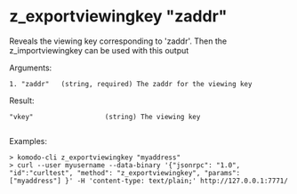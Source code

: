 # z_exportviewingkey "zaddr"

Reveals the viewing key corresponding to 'zaddr'.
Then the z_importviewingkey can be used with this output


Arguments:
```
1. "zaddr"   (string, required) The zaddr for the viewing key

```
Result:
```
"vkey"                  (string) The viewing key


```
Examples:
```
> komodo-cli z_exportviewingkey "myaddress"
> curl --user myusername --data-binary '{"jsonrpc": "1.0", "id":"curltest", "method": "z_exportviewingkey", "params": ["myaddress"] }' -H 'content-type: text/plain;' http://127.0.0.1:7771/
```
